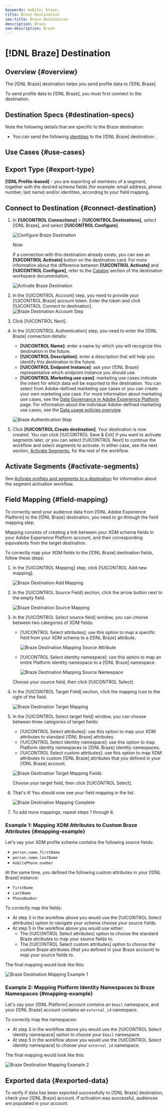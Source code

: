 ```yaml
---
keywords: mobile; braze;
title: Braze Destination
seo-title: Braze Destination
description: Braze
seo-description: Braze
---
```


# [!DNL Braze] Destination 

## Overview {#overview}

The [!DNL Braze] destination helps you send profile data to [!DNL Braze].


To send profile data to [!DNL Braze], you must first connect to the destination.

## Destination Specs {#destination-specs}

Note the following details that are specific to the Braze destination:

* You can send the following [identities](../../identity-service/namespaces.md) to the [!DNL Braze] destination: .

## Use Cases {#use-cases}


## Export Type {#export-type}

**[!DNL Profile-based]** - you are exporting all members of a segment, together with the desired schema fields (for example: email address, phone number, last name) and/or identities, according to your field mapping.

## Connect to Destination {#connect-destination}

1.  In **[!UICONTROL Connections]** > **[!UICONTROL Destinations]**, select [!DNL Braze], and select **[!UICONTROL Configure]**.

    ![Configure Braze Destination](assets/braze-destination-configure.png)

    >[!NOTE]
    >
    >If a connection with this destination already exists, you can see an **[!UICONTROL Activate]** button on the destination card. For more information about the difference between **[!UICONTROL Activate]** and **[!UICONTROL Configure]**, refer to the [Catalog](../destinations/destinations-workspace.md#catalog) section of the destination workspace documentation.
    >
    >![Activate Braze Destination](assets/braze-destination-activate.png)

1. In the [!UICONTROL Account] step, you need to provide your [!UICONTROL Braze] account token. Enter the token and click [!UICONTROL Connect to destination].
   ![Braze Destination Account Step](assets/braze-destination-account.png)

1. Click [!UICONTROL Next].

1. In the [!UICONTROL Authentication] step, you need to enter the [!DNL Braze] connection details:

   * **[!UICONTROL Name]**: enter a name by which you will recognize this destination in the future.
   * **[!UICONTROL Description]**: enter a description that will help you identify this destination in the future.
   * **[!UICONTROL Endpoint Instance]**: ask your [!DNL Braze] representative which endpoint instance you should use.
   * **[!UICONTROL Marketing use case]**: marketing use cases indicate the intent for which data will be exported to the destination. You can select from Adobe-defined marketing use cases or you can create your own marketing use case. For more information about marketing use cases, see the [Data Governance in Adobe Experience Platform](../privacy/data-governance-overview.md#destinations) page. For information about the individual Adobe-defined marketing use cases, see the [Data usage policies overview](../../data-governance/policies/overview.md#core-actions). 
  
   ![Braze Authentication Step](assets/braze-destination-authentication.png)

1. Click **[!UICONTROL Create destination]**. Your destination is now created. You can click [!UICONTROL Save & Exit] if you want to activate segments later, or you can select [!UICONTROL Next] to continue the workflow and select segments to activate. In either case, see the next section, [Activate Segments](#activate-segments), for the rest of the workflow.

## Activate Segments {#activate-segments}

See [Activate profiles and segments to a destination](activate-destinations.md#select-attributes) for information about the segment activation workflow.

## Field Mapping {#field-mapping}

To correctly send your audience data from [!DNL Adobe Experience Platform] to the [!DNL Braze] destination, you need to go through the field mapping step.

Mapping consists of creating a link between your XDM schema fields in your Adobe Experience Platform account, and their corresponding equivalents from the target destination.

To correctly map your XDM fields to the [!DNL Braze] destination fields, follow these steps:

1. In the [!UICONTROL Mapping] step, click [!UICONTROL Add new mapping].
   
   ![Braze Destination Add Mapping](assets/braze-destination-mapping.png)

1. In the [!UICONTROL Source Field] section, click the arrow button next to the empty field.
   
    ![Braze Destination Source Mapping](assets/braze-destination-mapping-source.png)

1. In the [!UICONTROL Select source field] window, you can choose between two categories of XDM fields:
   * [!UICONTROL Select attributes]: use this option to map a specific field from your XDM schema to a [!DNL Braze] attribute.

        ![Braze Destination Mapping Source Attribute](assets/braze-destination-mapping-attributes.png)

   * [!UICONTROL Select identity namespace]: use this option to map an entire Platform identity namespace to a [!DNL Braze] namespace.

        ![Braze Destination Mapping Source Namespace](assets/braze-destination-mapping-namespaces.png)

    Choose your source field, then click [!UICONTROL Select].

1. In the [!UICONTROL Target Field] section, click the mapping icon to the right of the field.
   
   ![Braze Destination Target Mapping](assets/braze-destination-mapping-target.png)

1. In the [!UICONTROL Select target field] window, you can choose between three categories of target fields:
   * [!UICONTROL Select attributes]: use this option to map your XDM attributes to standard [!DNL Braze] attributes.
   * [!UICONTROL Select identity namespace]: use this option to map Platform identity namespaces to [!DNL Braze] identity namespaces.
   * [!UICONTROL Select custom attributes]: use this option to map XDM attributes to custom [!DNL Braze] attributes that you defined in your [!DNL Braze] account.
  
    ![Braze Destination Target Mapping Fields](assets/braze-destination-mapping-target-fields.png)

    Choose your target field, then click [!UICONTROL Select].

1. That's it! You should now see your field mapping in the list.
   
   ![Braze Destination Mapping Complete](assets/braze-destination-mapping-complete.png)
   
1. To add more mappings, repeat steps 1 through 6.

### Example 1: Mapping XDM Attributes to Custom Braze Attributes {#mapping-example}

Let's say your XDM profile schema contains the following source fields:

* `person.name.firstName`
* `person.name.lastName`
* `mobilePhone.number`

At the same time, you defined the following custom attributes in your [!DNL Braze] instance:

* `FirstName`
* `LastName`
* `PhoneNumber`

To correctly map the fields:

* At step 3 in the workflow above you would use the [!UICONTROL Select attributes] option to navigate your schema choose your source fields.
* At step 5 in the workflow above you would use either:
  * The [!UICONTROL Select attributes] option to choose the standard Braze attributes to map your source fields to.
  * The [!UICONTROL Select custom attributes] option to choose the custom Braze attributes (that you defined in your Braze account) to map your source fields to.

The final mapping would look like this:

![Braze Destination Mapping Example 1](assets/braze-destination-mapping-example1.png)


### Example 2: Mapping Platform Identity Namespaces to Braze Namespaces {#mapping-example}

Let's say your [!DNL Platform] account contains an `Email` namespace, and your [!DNL Braze] account contains an `external_id` namespace.

To correctly map the namespaces:

* At step 3 in the workflow above you would use the [!UICONTROL Select identity namespace] option to choose your `Email` namespace.
* At step 5 in the workflow above you would use the [!UICONTROL Select identity namespace] to choose your `external_id` namespace.

The final mapping would look like this:

![Braze Destination Mapping Example 2](assets/braze-destination-mapping-example2.png)

## Exported data {#exported-data}

To verify if data has been exported successfully to [!DNL Braze] destination, check your [!DNL Braze] account. If activation was successful, audiences are populated in your account. 
